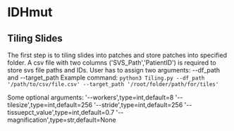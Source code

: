 # IDHmut

## Tiling Slides
The first step is to tiling slides into patches and store patches into specified folder. A csv file with two columns ('SVS_Path','PatientID') is required to store svs file paths and IDs.
User has to assign two arguments: --df_path and --target_path
Example command:
`python3 Tiling.py --df_path '/path/to/csv/file.csv' --target_path '/root/folder/path/for/tiles' `

Some optional arguments:
'--workers',type=int,default=8
'--tilesize',type=int,default=256
'--stride',type=int,default=256
'--tissuepct_value',type=int,default=0.7
'--magnification',type=str,default=None  

